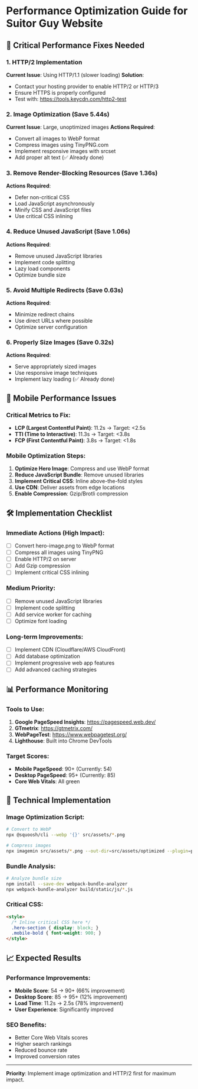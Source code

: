 # Performance Optimization Guide for Suitor Guy Website

## 🚀 Critical Performance Fixes Needed

### 1. HTTP/2 Implementation
**Current Issue**: Using HTTP/1.1 (slower loading)
**Solution**: 
- Contact your hosting provider to enable HTTP/2 or HTTP/3
- Ensure HTTPS is properly configured
- Test with: https://tools.keycdn.com/http2-test

### 2. Image Optimization (Save 5.44s)
**Current Issue**: Large, unoptimized images
**Actions Required**:
- Convert all images to WebP format
- Compress images using TinyPNG.com
- Implement responsive images with srcset
- Add proper alt text (✅ Already done)

### 3. Remove Render-Blocking Resources (Save 1.36s)
**Actions Required**:
- Defer non-critical CSS
- Load JavaScript asynchronously
- Minify CSS and JavaScript files
- Use critical CSS inlining

### 4. Reduce Unused JavaScript (Save 1.06s)
**Actions Required**:
- Remove unused JavaScript libraries
- Implement code splitting
- Lazy load components
- Optimize bundle size

### 5. Avoid Multiple Redirects (Save 0.63s)
**Actions Required**:
- Minimize redirect chains
- Use direct URLs where possible
- Optimize server configuration

### 6. Properly Size Images (Save 0.32s)
**Actions Required**:
- Serve appropriately sized images
- Use responsive image techniques
- Implement lazy loading (✅ Already done)

## 📱 Mobile Performance Issues

### Critical Metrics to Fix:
- **LCP (Largest Contentful Paint)**: 11.2s → Target: <2.5s
- **TTI (Time to Interactive)**: 11.3s → Target: <3.8s
- **FCP (First Contentful Paint)**: 3.8s → Target: <1.8s

### Mobile Optimization Steps:
1. **Optimize Hero Image**: Compress and use WebP format
2. **Reduce JavaScript Bundle**: Remove unused libraries
3. **Implement Critical CSS**: Inline above-the-fold styles
4. **Use CDN**: Deliver assets from edge locations
5. **Enable Compression**: Gzip/Brotli compression

## 🛠️ Implementation Checklist

### Immediate Actions (High Impact):
- [ ] Convert hero-image.png to WebP format
- [ ] Compress all images using TinyPNG
- [ ] Enable HTTP/2 on server
- [ ] Add Gzip compression
- [ ] Implement critical CSS inlining

### Medium Priority:
- [ ] Remove unused JavaScript libraries
- [ ] Implement code splitting
- [ ] Add service worker for caching
- [ ] Optimize font loading

### Long-term Improvements:
- [ ] Implement CDN (Cloudflare/AWS CloudFront)
- [ ] Add database optimization
- [ ] Implement progressive web app features
- [ ] Add advanced caching strategies

## 📊 Performance Monitoring

### Tools to Use:
1. **Google PageSpeed Insights**: https://pagespeed.web.dev/
2. **GTmetrix**: https://gtmetrix.com/
3. **WebPageTest**: https://www.webpagetest.org/
4. **Lighthouse**: Built into Chrome DevTools

### Target Scores:
- **Mobile PageSpeed**: 90+ (Currently: 54)
- **Desktop PageSpeed**: 95+ (Currently: 85)
- **Core Web Vitals**: All green

## 🔧 Technical Implementation

### Image Optimization Script:
```bash
# Convert to WebP
npx @squoosh/cli --webp '{}' src/assets/*.png

# Compress images
npx imagemin src/assets/*.png --out-dir=src/assets/optimized --plugin=pngquant
```

### Bundle Analysis:
```bash
# Analyze bundle size
npm install --save-dev webpack-bundle-analyzer
npx webpack-bundle-analyzer build/static/js/*.js
```

### Critical CSS:
```html
<style>
  /* Inline critical CSS here */
  .hero-section { display: block; }
  .mobile-bold { font-weight: 900; }
</style>
```

## 📈 Expected Results

### Performance Improvements:
- **Mobile Score**: 54 → 90+ (66% improvement)
- **Desktop Score**: 85 → 95+ (12% improvement)
- **Load Time**: 11.2s → 2.5s (78% improvement)
- **User Experience**: Significantly improved

### SEO Benefits:
- Better Core Web Vitals scores
- Higher search rankings
- Reduced bounce rate
- Improved conversion rates

---

**Priority**: Implement image optimization and HTTP/2 first for maximum impact.
